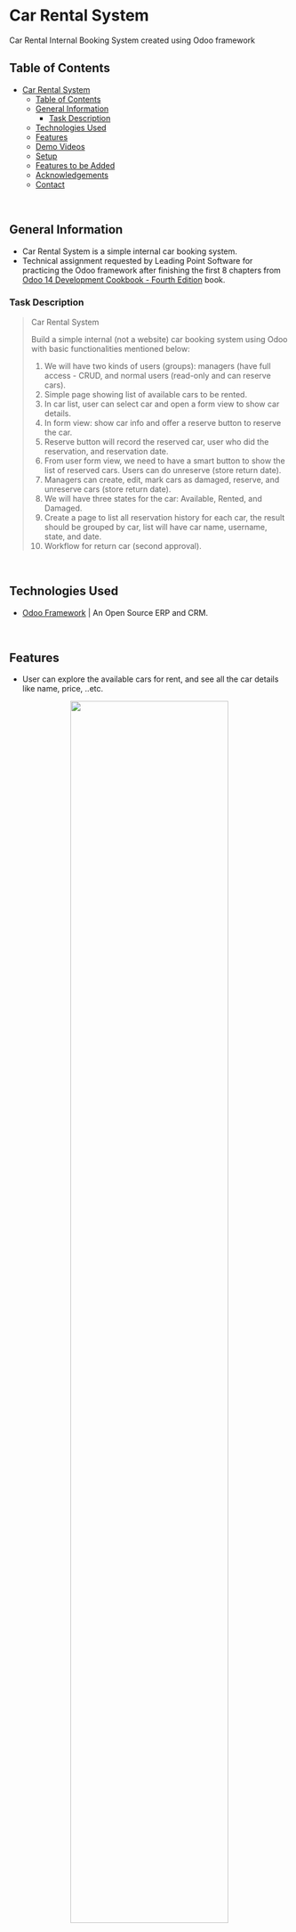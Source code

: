 <!-- README Template Source => https://www.grepper.com/tpc/readme+template/273816 -->

# Car Rental System

Car Rental Internal Booking System created using Odoo framework

## Table of Contents

- [Car Rental System](#car-rental-system)
  - [Table of Contents](#table-of-contents)
  - [General Information](#general-information)
    - [Task Description](#task-description)
  - [Technologies Used](#technologies-used)
  - [Features](#features)
  - [Demo Videos](#demo-videos)
  - [Setup](#setup)
  - [Features to be Added](#features-to-be-added)
  - [Acknowledgements](#acknowledgements)
  - [Contact](#contact)

&nbsp;

## General Information

- Car Rental System is a simple internal car booking system.
- Technical assignment requested by Leading Point Software for practicing
  the Odoo framework after finishing the first 8 chapters from [
  Odoo 14 Development Cookbook - Fourth Edition](https://github.com/PacktPublishing/Odoo-14-Development-Cookbook-Fourth-Edition) book.

### Task Description

> Car Rental System
>
> Build a simple internal (not a website) car booking system using Odoo with basic functionalities mentioned below:
>
> 1.  We will have two kinds of users (groups): managers (have full access - CRUD, and normal users (read-only and can reserve cars).
> 2.  Simple page showing list of available cars to be rented.
> 3.  In car list, user can select car and open a form view to show car details.
> 4.  In form view: show car info and offer a reserve button to reserve the car.
> 5.  Reserve button will record the reserved car, user who did the reservation, and reservation date.
> 6.  From user form view, we need to have a smart button to show the list of reserved cars. Users can do unreserve (store return date).
> 7.  Managers can create, edit, mark cars as damaged, reserve, and unreserve cars (store return date).
> 8.  We will have three states for the car: Available, Rented, and Damaged.
> 9.  Create a page to list all reservation history for each car, the result should be grouped by car, list will have car name, username, state, and date.
> 10. Workflow for return car (second approval).

&nbsp;

## Technologies Used

- [Odoo Framework](https://www.odoo.com/) | An Open Source ERP and CRM.

&nbsp;

## Features

- User can explore the available cars for rent, and see all the car details like name, price, ..etc.

<div align="center">
  <img src='https://user-images.githubusercontent.com/80676788/232313448-a22ea0d7-e641-4e49-a67f-ec9b6a1e37bd.gif' width='75%'/>
</div>
<br />

- User can reserve the available cars.

<div align="center">
  <img src='https://user-images.githubusercontent.com/80676788/232313493-03e1f813-dce3-4656-8f40-0f6cfa836115.gif' width='75%'/>
</div>
<br />

<div align="center">
  <img src='https://user-images.githubusercontent.com/80676788/232313503-f51d17ca-3e22-4106-8eb9-dda8962dd2ab.gif' width='75%'/>
</div>
<br />

- User can explore all his reservation history.

<div align="center">
  <img src='https://user-images.githubusercontent.com/80676788/232313525-507eb06f-7a7c-493b-90c0-514995be5196.gif' width='75%'/>
</div>
<br />

- User can request to unreserve car.

<div align="center">
  <img src='https://user-images.githubusercontent.com/80676788/232313531-90e2579d-7d72-4e21-8633-cda2282ef7d2.gif' width='75%'/>
</div>
<br />

- Manager user can create, update, delete the cars.

<div align="center">
  <img src='https://user-images.githubusercontent.com/80676788/232313556-be4208fa-a195-4acb-aeb3-9dd97e0fed01.gif' width='75%'/>
</div>
<br />

<div align="center">
  <img src='https://user-images.githubusercontent.com/80676788/232313566-20a0b558-6f96-4393-bbb0-8488766797c9.gif' width='75%'/>
</div>
<br />

<div align="center">
  <img src='https://user-images.githubusercontent.com/80676788/232313573-ae16d2ac-b2ff-41a6-aa0d-0d2863522d8f.gif' width='75%'/>
</div>
<br />

- Manager user can reserve the cars to users.

<div align="center">
  <img src='https://user-images.githubusercontent.com/80676788/232313583-8ccfb8d3-8dc5-4b58-99ad-72cec9878635.gif' width='75%'/>
</div>
<br />

<div align="center">
  <img src='https://user-images.githubusercontent.com/80676788/232313598-432b99c2-ad36-4301-a4c9-bbe162ae7815.gif' width='75%'/>
</div>
<br />

- Manager user can explore all reservation history for all cars and users.

<div align="center">
  <img src='https://user-images.githubusercontent.com/80676788/232313604-444e8d49-3255-416a-816c-668b75c66205.gif' width='75%'/>
</div>
<br />

- Manager user can unreserve the rented cars.

<div align="center">
  <img src='https://user-images.githubusercontent.com/80676788/232313614-4a846d2a-36ac-4d0d-b88b-64f981b1b424.gif' width='75%'/>
</div>
<br />

<div align="center">
  <img src='https://user-images.githubusercontent.com/80676788/232313626-95c030c0-c714-4ce1-bd1a-1dbd13f41f09.gif' width='75%'/>
</div>
<br />

- Manager user can mark the car as damaged, which will not be available for rent, and vice versa.

<div align="center">
  <img src='https://user-images.githubusercontent.com/80676788/232313640-a3804c5b-dbec-4f43-b6b6-b52519810feb.gif' width='75%'/>
</div>
<br />

&nbsp;

## Demo Videos

<h2 align="center">Normal User Features</h2>
<div align="center">
  <img src='https://user-images.githubusercontent.com/80676788/232314306-ff227f21-8019-4d0b-b5d1-561ac292d4e9.gif' width='75%'/>
</div>
<br />

<h2 align="center">Manger User Features</h2>
<div align="center">
  <img src='https://user-images.githubusercontent.com/80676788/232314382-dfd67246-952a-424d-871c-18c103a221b5.gif' width='75%'/>
</div>
<br />

&nbsp;

## Setup

```bash
# Initialize a Virtual Environment
$ virtualenv -p python3 car_rental_system
$ cd car_rental_system
$ source bin/activate

# If you don't have Odoo 15 installed on your device
$ git clone --branch 15.0 --single-branch --depth 1 git@github.com:odoo/odoo.git
$ pip3 install -r odoo/requirements.txt
$ sudo npm install -g rtlcss

# Clone the Repo
$ git clone git@github.com:yahiaqous/Car-Rental-System.git src
$ cd src
$ ../odoo/odoo-bin -c config.cfg --dev=all -i car_rental_system
```

Then open your browser on [http://localhost:8069](http://localhost:8069) to see the result.

&nbsp;

## Features to be Added

- Hide the duplicated borrower field in the "Reserve a Car" wizard for the manager form.
- Display notifications when request to unreserve a car.
- Create Dark mode button.

&nbsp;

## Acknowledgements

- This project was inspired and requested by Leading Point Software.
- This [Odoo 14 Development Cookbook - Fourth Edition](https://github.com/PacktPublishing/Odoo-14-Development-Cookbook-Fourth-Edition) book which is a complete source that explains Odoo concepts.
- This [Answer](https://www.odoo.com/forum/help-1/make-a-field-not-editable-by-user-but-by-code-211749) helped me how to make a field not editable by user.
- This [Answer](https://www.odoo.com/forum/help-1/how-to-filter-records-for-tree-view-based-on-logged-in-user-for-admin-manager-i-want-show-evrey-record-for-normal-user-i-want-show-records-created-by-that-particular-user-only-129051) helped me how to filter records for tree view based on logged in user.
- This [Answer](https://www.odoo.com/forum/help-1/how-to-make-buttons-invisible-based-on-a-condition-82326) helped me how to make buttons invisible based on a condition.
- This [Answer](https://www.odoo.com/forum/help-1/button-call-function-from-another-module-in-xml-47838) helped me how make a button call function from another module in xml.
- This [Answer](https://www.odoo.com/forum/help-1/how-to-add-a-default-group-by-filter-to-tree-view-29874) and this [Answer](https://www.odoo.com/forum/help-1/group-by-expand-search-view-default-context-action-act-window-in-odoo13-191752) helped me for grouping the records in tree view.

&nbsp;

## Contact

Created by [Yahia Qous](https://github.com/yahiaqous) - feel free to contact me!
